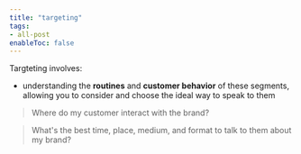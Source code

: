 ```yaml
---
title: "targeting"
tags:
- all-post
enableToc: false
---
```


Targteting involves:
- understanding the **routines** and **customer behavior** of these segments, allowing you to consider and choose the ideal way to speak to them

> Where do my customer interact with the brand?

> What's the best time, place, medium, and format to talk to them about my brand?
